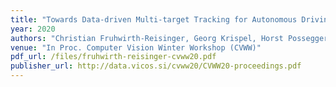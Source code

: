 ```yaml
---
title: "Towards Data-driven Multi-target Tracking for Autonomous Driving"
year: 2020
authors: "Christian Fruhwirth-Reisinger, Georg Krispel, Horst Possegger, Horst Bischof"
venue: "In Proc. Computer Vision Winter Workshop (CVWW)"
pdf_url: /files/fruhwirth-reisinger-cvww20.pdf
publisher_url: http://data.vicos.si/cvww20/CVWW20-proceedings.pdf
---
```

